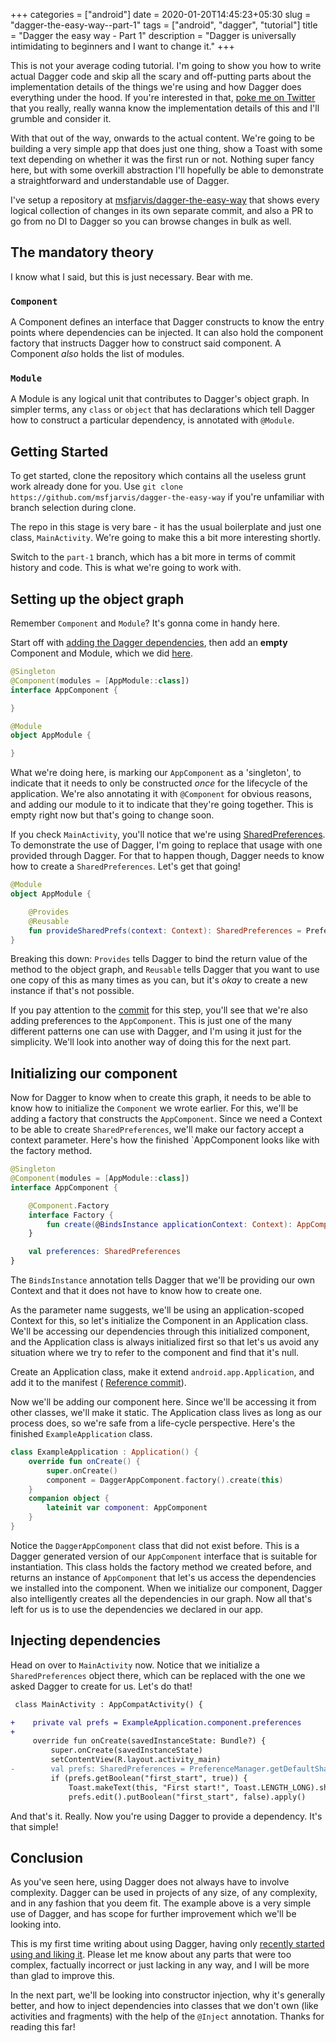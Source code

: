 +++
categories = ["android"]
date = 2020-01-20T14:45:23+05:30
slug = "dagger-the-easy-way--part-1"
tags = ["android", "dagger", "tutorial"]
title = "Dagger the easy way - Part 1"
description = "Dagger is universally intimidating to beginners and I want to change it."
+++

This is not your average coding tutorial. I'm going to show you how to write actual Dagger code and skip all the scary and off-putting parts about the implementation details of the things we're using and how Dagger does everything under the hood. If you're interested in that, [poke me on Twitter](https://twitter.com/MSF_Jarvis) that you really, really wanna know the implementation details of this and I'll grumble and consider it.

With that out of the way, onwards to the actual content. We're going to be building a very simple app that does just one thing, show a Toast with some text depending on whether it was the first run or not. Nothing super fancy here, but with some overkill abstraction I'll hopefully be able to demonstrate a straightforward and understandable use of Dagger.

I've setup a repository at [msfjarvis/dagger-the-easy-way](https://github.com/msfjarvis/dagger-the-easy-way) that shows every logical collection of changes in its own separate commit, and also a PR to go from no DI to Dagger so you can browse changes in bulk as well.

## The mandatory theory

I know what I said, but this is just necessary. Bear with me.

### `Component`

A Component defines an interface that Dagger constructs to know the entry points where dependencies can be injected. It can also hold the component factory that instructs Dagger how to construct said component. A Component _also_ holds the list of modules.

### `Module`

A Module is any logical unit that contributes to Dagger's object graph. In simpler terms, any `class` or `object` that has declarations which tell Dagger how to construct a particular dependency, is annotated with `@Module`.

## Getting Started

To get started, clone the repository which contains all the useless grunt work already done for you. Use `git clone https://github.com/msfjarvis/dagger-the-easy-way` if you're unfamiliar with branch selection during clone.

The repo in this stage is very bare - it has the usual boilerplate and just one class, `MainActivity`. We're going to make this a bit more interesting shortly.

Switch to the `part-1` branch, which has a bit more in terms of commit history and code. This is what we're going to work with.

## Setting up the object graph

Remember `Component` and `Module`? It's gonna come in handy here. 

Start off with [adding the Dagger dependencies](https://github.com/msfjarvis/dagger-the-easy-way/commit/f86208b89cee2c05becd4341e1b209dc2479aa2f), then add an **empty** Component and Module, which we did [here](https://github.com/msfjarvis/dagger-the-easy-way/commit/f1604adb4e99f342b213cefa9fada21efb6f49a2).

```kotlin
@Singleton
@Component(modules = [AppModule::class])
interface AppComponent {

}

@Module
object AppModule {

}
```

What we're doing here, is marking our `AppComponent` as a 'singleton', to indicate that it needs to only be constructed _once_ for the lifecycle of the application. We're also annotating it with `@Component` for obvious reasons, and adding our module to it to indicate that they're going together. This is empty right now but that's going to change soon.

If you check `MainActivity`, you'll notice that we're using [SharedPreferences](https://developer.android.com/reference/android/content/SharedPreferences.html). To demonstrate the use of Dagger, I'm going to replace that usage with one provided through Dagger. For that to happen though, Dagger needs to know how to create a `SharedPreferences`. Let's get that going!

```kotlin
@Module
object AppModule {

    @Provides
    @Reusable
    fun provideSharedPrefs(context: Context): SharedPreferences = PreferenceManager.getDefaultSharedPreferences(context)
}
```

Breaking this down: `Provides` tells Dagger to bind the return value of the method to the object graph, and `Reusable` tells Dagger that you want to use one copy of this as many times as you can, but it's _okay_ to create a new instance if that's not possible.

If you pay attention to the [commit](https://github.com/msfjarvis/dagger-the-easy-way/commit/f1a60ffaf6f07f8654bde27fbd65bef08c248f4e) for this step, you'll see that we're also adding preferences to the `AppComponent`. This is just one of the many different patterns one can use with Dagger, and I'm using it just for the simplicity. We'll look into another way of doing this for the next part.

## Initializing our component

Now for Dagger to know when to create this graph, it needs to be able to know how to initialize the `Component` we wrote earlier. For this, we'll be adding a factory that constructs the `AppComponent`. Since we need a Context to be able to create `SharedPreferences`, we'll make our factory accept a context parameter. Here's how the finished `AppComponent looks like with the factory method.

```kotlin
@Singleton
@Component(modules = [AppModule::class])
interface AppComponent {

    @Component.Factory
    interface Factory {
        fun create(@BindsInstance applicationContext: Context): AppComponent
    }

    val preferences: SharedPreferences
}
```

The `BindsInstance` annotation tells Dagger that we'll be providing our own Context and that it does not have to know how to create one.

As the parameter name suggests, we'll be using an application-scoped Context for this, so let's initialize the Component in an Application class. We'll be accessing our dependencies through this initialized component, and the Application class is always initialized first so that let's us avoid any situation where we try to refer to the component and find that it's null.

Create an Application class, make it extend `android.app.Application`, and add it to the manifest ( [Reference commit](https://github.com/msfjarvis/dagger-the-easy-way/commit/25d4dc223bfafd40ac9801e23ca9b09526ed9362)).

Now we'll be adding our component here. Since we'll be accessing it from other classes, we'll make it static. The Application class lives as long as our process does, so we're safe from a life-cycle perspective. Here's the finished `ExampleApplication` class.

```kotlin
class ExampleApplication : Application() {
    override fun onCreate() {
        super.onCreate()
        component = DaggerAppComponent.factory().create(this)
    }
    companion object {
        lateinit var component: AppComponent
    }
}
```

Notice the `DaggerAppComponent` class that did not exist before. This is a Dagger generated version of our `AppComponent` interface that is suitable for instantiation. This class holds the factory method we created before, and returns an instance of `AppComponent` that let's us access the dependencies we installed into the component. When we initialize our component, Dagger also intelligently creates all the dependencies in our graph. Now all that's left for us is to use the dependencies we declared in our app.

## Injecting dependencies

Head on over to `MainActivity` now. Notice that we initialize a `SharedPreferences` object there, which can be replaced with the one we asked Dagger to create for us. Let's do that!

```diff
 class MainActivity : AppCompatActivity() {

+    private val prefs = ExampleApplication.component.preferences
+
     override fun onCreate(savedInstanceState: Bundle?) {
         super.onCreate(savedInstanceState)
         setContentView(R.layout.activity_main)
-        val prefs: SharedPreferences = PreferenceManager.getDefaultSharedPreferences(this)
         if (prefs.getBoolean("first_start", true)) {
             Toast.makeText(this, "First start!", Toast.LENGTH_LONG).show()
             prefs.edit().putBoolean("first_start", false).apply()
```

And that's it. Really. Now you're using Dagger to provide a dependency. It's that simple!

## Conclusion

As you've seen here, using Dagger does not always have to involve complexity. Dagger can be used in projects of any size, of any complexity, and in any fashion that you deem fit. The example above is a very simple use of Dagger, and has scope for further improvement which we'll be looking into.

This is my first time writing about using Dagger, having only [recently started using and liking it](/posts/my-dagger-story/). Please let me know about any parts that were too complex, factually incorrect or just lacking in any way, and I will be more than glad to improve this.

In the next part, we'll be looking into constructor injection, why it's generally better, and how to inject dependencies into classes that we don't own (like activities and fragments) with the help of the `@Inject` annotation. Thanks for reading this far!
